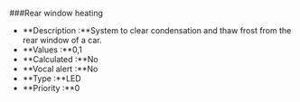 ###Rear window heating

- **Description :**System to clear condensation and thaw frost from the rear window of a car.
- **Values :**0,1
- **Calculated :**No
- **Vocal alert :**No
- **Type :**LED 
- **Priority :**0

